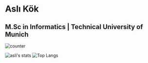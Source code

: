 # Aslı Kök
## M.Sc in Informatics | Technical University of Munich

![counter](https://enb5yzqpgkpxqkl.m.pipedream.net)


![asli's stats](https://github-readme-stats.vercel.app/api?username=imgeaslikok&count_private=true&show_icons=true&theme=onedark)  ![Top Langs](https://github-readme-stats.vercel.app/api/top-langs/?username=imgeaslikok&layout=compact&theme=onedark)
